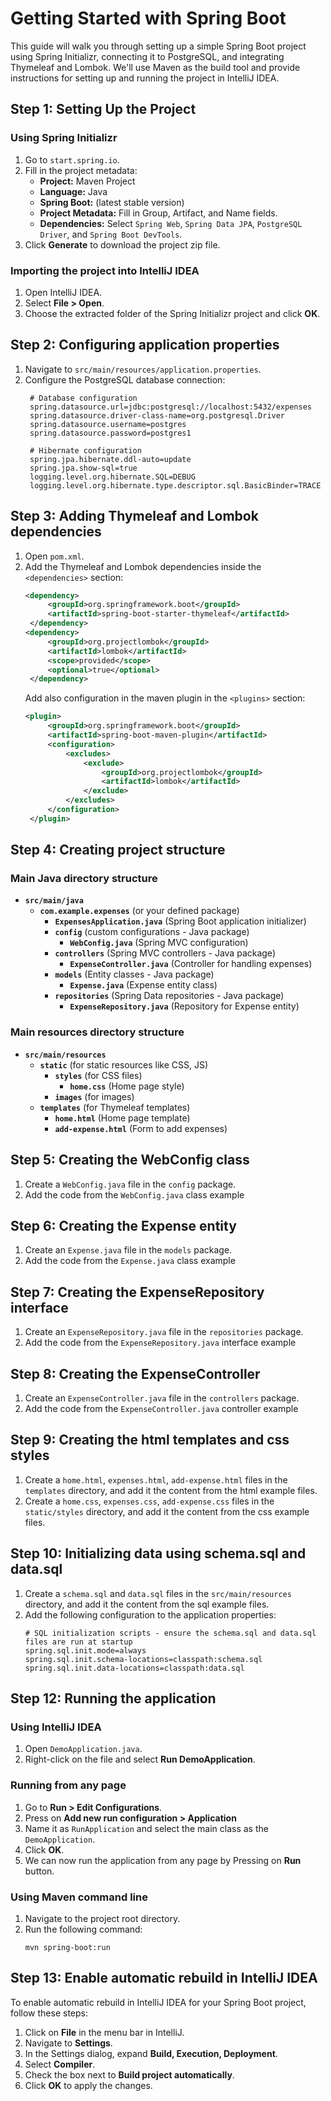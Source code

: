 # Getting Started with Spring Boot

This guide will walk you through setting up a simple Spring Boot project using Spring Initializr, connecting it to PostgreSQL, and integrating Thymeleaf and Lombok. We'll use Maven as the build tool and provide instructions for setting up and running the project in IntelliJ IDEA.

## Step 1: Setting Up the Project

### Using Spring Initializr

1. Go to `start.spring.io`.
2. Fill in the project metadata:
   - **Project:** Maven Project
   - **Language:** Java
   - **Spring Boot:** (latest stable version)
   - **Project Metadata:** Fill in Group, Artifact, and Name fields.
   - **Dependencies:** Select `Spring Web`, `Spring Data JPA`, `PostgreSQL Driver`, and `Spring Boot DevTools`.
3. Click **Generate** to download the project zip file.

### Importing the project into IntelliJ IDEA

1. Open IntelliJ IDEA.
2. Select **File > Open**.
3. Choose the extracted folder of the Spring Initializr project and click **OK**.

## Step 2: Configuring application properties

1. Navigate to `src/main/resources/application.properties`.
2. Configure the PostgreSQL database connection:
   ```properties
    # Database configuration
    spring.datasource.url=jdbc:postgresql://localhost:5432/expenses
    spring.datasource.driver-class-name=org.postgresql.Driver
    spring.datasource.username=postgres
    spring.datasource.password=postgres1

    # Hibernate configuration
    spring.jpa.hibernate.ddl-auto=update
    spring.jpa.show-sql=true
    logging.level.org.hibernate.SQL=DEBUG
    logging.level.org.hibernate.type.descriptor.sql.BasicBinder=TRACE
   ```

## Step 3: Adding Thymeleaf and Lombok dependencies

1. Open `pom.xml`.
2. Add the Thymeleaf and Lombok dependencies inside the `<dependencies>` section:
   ```xml
   <dependency>
		<groupId>org.springframework.boot</groupId>
		<artifactId>spring-boot-starter-thymeleaf</artifactId>
    </dependency>
   <dependency>
        <groupId>org.projectlombok</groupId>
        <artifactId>lombok</artifactId>
        <scope>provided</scope>
        <optional>true</optional>
    </dependency>
   ```
   Add also configuration in the maven plugin in the `<plugins>` section:
   ```xml
   <plugin>
        <groupId>org.springframework.boot</groupId>
        <artifactId>spring-boot-maven-plugin</artifactId>
        <configuration>
            <excludes>
                <exclude>
                    <groupId>org.projectlombok</groupId>
                    <artifactId>lombok</artifactId>
                </exclude>
            </excludes>
        </configuration>
    </plugin>
   ```

## Step 4: Creating project structure

### Main Java directory structure

- **`src/main/java`**
  - **`com.example.expenses`** (or your defined package)
    - **`ExpensesApplication.java`** (Spring Boot application initializer)
    - **`config`** (custom configurations - Java package)
        - **`WebConfig.java`** (Spring MVC configuration)
    - **`controllers`** (Spring MVC controllers - Java package)
        - **`ExpenseController.java`** (Controller for handling expenses)
    - **`models`** (Entity classes - Java package)
        - **`Expense.java`** (Expense entity class)
    - **`repositories`** (Spring Data repositories - Java package)
        - **`ExpenseRepository.java`** (Repository for Expense entity)

### Main resources directory structure

- **`src/main/resources`**
  - **`static`** (for static resources like CSS, JS)
    - **`styles`** (for CSS files)
        - **`home.css`** (Home page style)
    - **`images`** (for images)
  - **`templates`** (for Thymeleaf templates)
    - **`home.html`** (Home page template)
    - **`add-expense.html`** (Form to add expenses)

## Step 5: Creating the WebConfig class

1. Create a `WebConfig.java` file in the `config` package.
2. Add the code from the `WebConfig.java` class example

## Step 6: Creating the Expense entity

1. Create an `Expense.java` file in the `models` package.
2. Add the code from the `Expense.java` class example

## Step 7: Creating the ExpenseRepository interface

1. Create an `ExpenseRepository.java` file in the `repositories` package.
2. Add the code from the `ExpenseRepository.java` interface example

## Step 8: Creating the ExpenseController

1. Create an `ExpenseController.java` file in the `controllers` package.
2. Add the code from the `ExpenseController.java` controller example

## Step 9: Creating the html templates and css styles

1. Create a `home.html`, `expenses.html`, `add-expense.html` files in the `templates` directory, and add it the content from the html example files.
2. Create a `home.css`, `expenses.css`, `add-expense.css` files in the `static/styles` directory, and add it the content from the css example files.

## Step 10: Initializing data using schema.sql and data.sql

1. Create a `schema.sql` and `data.sql` files in the `src/main/resources` directory, and add it the content from the sql example files.
2. Add the following configuration to the application properties:
    ```
    # SQL initialization scripts - ensure the schema.sql and data.sql files are run at startup
    spring.sql.init.mode=always
    spring.sql.init.schema-locations=classpath:schema.sql
    spring.sql.init.data-locations=classpath:data.sql
    ```

## Step 12: Running the application

### Using IntelliJ IDEA

1. Open `DemoApplication.java`.
2. Right-click on the file and select **Run DemoApplication**.

### Running from any page

1. Go to **Run > Edit Configurations**.
2. Press on **Add new run configuration > Application**
3. Name it as `RunApplication` and select the main class as the `DemoApplication`.
4. Click **OK**.
5. We can now run the application from any page by Pressing on **Run** button.


### Using Maven command line

1. Navigate to the project root directory.
2. Run the following command:
   ```
   mvn spring-boot:run
   ```

## Step 13: Enable automatic rebuild in IntelliJ IDEA
To enable automatic rebuild in IntelliJ IDEA for your Spring Boot project, follow these steps:

1. Click on **File** in the menu bar in IntelliJ.
2. Navigate to **Settings**.
3. In the Settings dialog, expand **Build, Execution, Deployment**.
4. Select **Compiler**.
5. Check the box next to **Build project automatically**.
6. Click **OK** to apply the changes.
